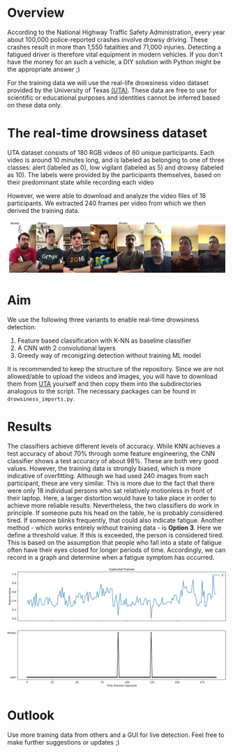# Overview

According to the National Highway Traffic Safety Administration, every year about 100,000 police-reported crashes involve drowsy driving. These crashes result in more than 1,550 fatalities and 71,000 injuries. Detecting a fatigued driver is therefore vital equipment in modern vehicles. If you don't have the money for an such a vehicle, a DIY solution with Python might be the appropriate answer ;)

For the training data we will use the real-life drowsiness video dataset provided by the University of Texas [(UTA)](https://sites.google.com/view/utarldd/home). These data are free to use for scientific or educational purposes and identities cannot be inferred based on these data only.

# The real-time drowsiness dataset

UTA dataset consists of 180 RGB videos of 60 unique participants. Each video is around 10 minutes long, and is labeled as belonging to one of three classes: alert (labeled as 0), low vigilant (labeled as 5) and drowsy (labeled as 10). The labels were provided by the participants themselves, based on their predominant state while recording each video

However, we were able to download and analyze the video files of 18 participants. We extracted 240 frames per video from which we then derived the training data.

![Some participants](participants.png)

# Aim

We use the following three variants to enable real-time drowsiness detection:

1. Feature based classification with K-NN as baseline classifier
2. A CNN with 2 convolutional layers
3. Greedy way of reconigzing detection without training ML model

It is recommended to keep the structure of the repository. Since we are not allowed/able to upload the videos and images, you will have to download them from [UTA](https://sites.google.com/view/utarldd/home) yourself and then copy them into the subdirectories analogous to the script.
The necessary packages can be found in `drowsiness_imports.py`.

# Results
The classifiers achieve different levels of accuracy. While KNN achieves a test accuracy of about 70% through some feature engineering, the CNN classifier shows a test accuracy of about 98%.
These are both very good values. However, the training data is strongly biased, which is more indicative of overfitting. Although we had used 240 images from each participant, these are very similar. This is more due to the fact that there were only 18 individual persons who sat relatively motionless in front of their laptop. Here, a larger distortion would have to take place in order to achieve more reliable results.
Nevertheless, the two classifiers do work in principle. If someone puts his head on the table, he is probably considered tired. If someone blinks frequently, that could also indicate fatigue. Another method - which works entirely without training data - is **Option 3**. Here we define a threshold value. If this is exceeded, the person is considered tired. This is based on the assumption that people who fall into a state of fatigue often have their eyes closed for longer periods of time.
Accordingly, we can record in a graph and determine when a fatigue symptom has occurred.

![result](captured_frames.png)

# Outlook
Use more training data from others and a GUI for live detection. Feel free to make further suggestions or updates ;)